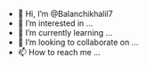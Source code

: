 - 👋 Hi, I’m @Balanchikhalil7
- 👀 I’m interested in ...
- 🌱 I’m currently learning ...
- 💞️ I’m looking to collaborate on ...
- 📫 How to reach me ...

<!---
Balanchikhalil7/Balanchikhalil7 is a ✨ special ✨ repository because its `README.md` (this file) appears on your GitHub profile.
You can click the Preview link to take a look at your changetho
